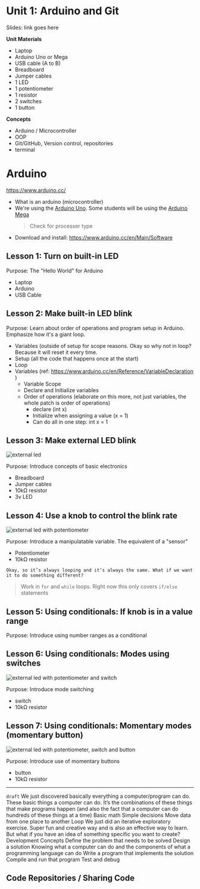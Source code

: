 # Unit 1: Arduino and Git

Slides: link goes here

**Unit Materials**
- Laptop
- Arduino Uno or Mega
- USB cable (A to B)
- Breadboard
- Jumper cables
- 1 LED
- 1 potentiometer
- 1 resistor
- 2 switches
- 1 button

**Concepts**
- Arduino / Microcontroller
- OOP
- Git/GitHub, Version control, repositories
- terminal

# Arduino
https://www.arduino.cc/

- What is an arduino (microcontroller)
- We're using the [Arduino Uno](http://www.arduino.org/products/boards/arduino-uno). Some students will be using the [Arduino Mega](http://www.arduino.org/products/boards/arduino-mega-2560)
	> Check for processer type
- Download and install: https://www.arduino.cc/en/Main/Software

## Lesson 1: Turn on built-in LED

Purpose: The "Hello World" for Arduino

- Laptop
- Arduino
- USB Cable

## Lesson 2: Make built-in LED blink

Purpose: Learn about order of operations and program setup in Arduino. Emphasize how it's a giant loop.

- Variables (outside of setup for scope reasons. Okay so why not in loop? Because it will reset it every time.
- Setup (all the code that happens once at the start)
- Loop
- Variables (ref: https://www.arduino.cc/en/Reference/VariableDeclaration )
	- Variable Scope
	- Declare and Initialize variables
	- Order of operations (elaborate on this more, not just variables, the whole patch is order of operations)
		- declare (int x)
		- Initialize when assigning a value (x = 1)
		- Can do all in one step: int x = 1

## Lesson 3: Make external LED blink

![external led](http://stephiescastle.com/teaching/computation-reconsidered/external-led_bb.svg?v=3)

Purpose: Introduce concepts of basic electronics

- Breadboard
- Jumper cables
- 10kΩ resistor
- 3v LED

## Lesson 4: Use a knob to control the blink rate

![external led with potentiometer](http://stephiescastle.com/teaching/computation-reconsidered/external-led-pot_bb.svg?v=3)

Purpose: Introduce a manipulatable variable. The equivalent of a "sensor"

- Potentiometer
- 10kΩ resistor

`Okay, so it’s always looping and it’s always the same. What if we want it to do something different?`

> Work in `for` and `while` loops. Right now this only covers `if/else` statements

## Lesson 5: Using conditionals: If knob is in a value range

Purpose: Introduce using number ranges as a conditional

## Lesson 6: Using conditionals: Modes using switches

![external led with potentiometer and switch](http://stephiescastle.com/teaching/computation-reconsidered/external-led-pot-toggle_bb.svg?v=3)

Purpose: Introduce mode switching

- switch
- 10kΩ resistor

## Lesson 7: Using conditionals: Momentary modes (momentary button)

![external led with potentiometer, switch and button](http://stephiescastle.com/teaching/computation-reconsidered/external-led-pot-toggle-button_bb.svg?v=3)

Purpose: Introduce use of momentary buttons

- button
- 10kΩ resistor

-----------

`draft`
We just discovered basically everything a computer/program can do. These basic things a computer can do. It’s the combinations of these things that make programs happen (and also the fact that a computer can do hundreds of these things at a time)
Basic math
Simple decisions
Move data from one place to another
Loop
We just did an iterative exploratory exercise. Super fun and creative way and is also an effective way to learn. But what if you have an idea of something specific you want to create? 
Development Concepts
Define the problem that needs to be solved
Design a solution
Knowing what a computer can do and the components of what a programming language can do
Write a program that implements the solution
Compile and run that program
Test and debug

## Code Repositories / Sharing Code
